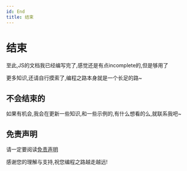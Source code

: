 ```yaml
---
id: End
title: 结束
---
```


# 结束

至此,JS的文档我已经编写完了,感觉还是有点incomplete的,但是够用了

更多知识,还请自行摸索了,编程之路本身就是一个长足的路~

## 不会结束的

如果有机会,我会在更新一些知识,和一些示例的,有什么想看的么,就联系我吧~

## 免责声明

请一定要阅读[免责声明](/docs/ElakeDocs/UserTerms)

感谢您的理解与支持,祝您编程之路越走越远!
